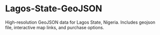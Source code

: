 # Lagos-State-GeoJSON
High-resolution GeoJSON data for Lagos State, Nigeria. Includes geojson file, interactive map links, and purchase options.
